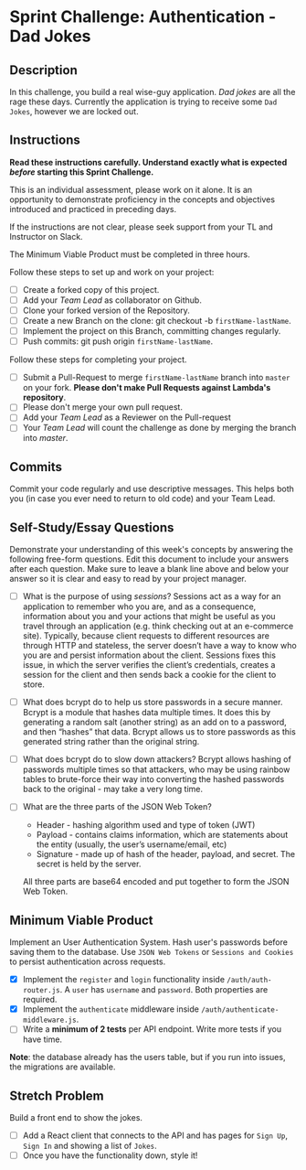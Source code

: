 # Sprint Challenge: Authentication - Dad Jokes

## Description

In this challenge, you build a real wise-guy application. _Dad jokes_ are all the rage these days. Currently the application is trying to receive some `Dad Jokes`, however we are locked out.

## Instructions

**Read these instructions carefully. Understand exactly what is expected _before_ starting this Sprint Challenge.**

This is an individual assessment, please work on it alone. It is an opportunity to demonstrate proficiency in the concepts and objectives introduced and practiced in preceding days.

If the instructions are not clear, please seek support from your TL and Instructor on Slack.

The Minimum Viable Product must be completed in three hours.

Follow these steps to set up and work on your project:

- [ ] Create a forked copy of this project.
- [ ] Add your _Team Lead_ as collaborator on Github.
- [ ] Clone your forked version of the Repository.
- [ ] Create a new Branch on the clone: git checkout -b `firstName-lastName`.
- [ ] Implement the project on this Branch, committing changes regularly.
- [ ] Push commits: git push origin `firstName-lastName`.

Follow these steps for completing your project.

- [ ] Submit a Pull-Request to merge `firstName-lastName` branch into `master` on your fork. **Please don't make Pull Requests against Lambda's repository**.
- [ ] Please don't merge your own pull request.
- [ ] Add your _Team Lead_ as a Reviewer on the Pull-request
- [ ] Your _Team Lead_ will count the challenge as done by merging the branch into _master_.

## Commits

Commit your code regularly and use descriptive messages. This helps both you (in case you ever need to return to old code) and your Team Lead.

## Self-Study/Essay Questions

Demonstrate your understanding of this week's concepts by answering the following free-form questions. Edit this document to include your answers after each question. Make sure to leave a blank line above and below your answer so it is clear and easy to read by your project manager.

- [ ] What is the purpose of using _sessions_?
      Sessions act as a way for an application to remember who you are, and as a consequence, information about you and your actions that might be useful as you travel through an application (e.g. think checking out at an e-commerce site). Typically, because client requests to different resources are through HTTP and stateless, the server doesn’t have a way to know who you are and persist information about the client. Sessions fixes this issue, in which the server verifies the client’s credentials, creates a session for the client and then sends back a cookie for the client to store.

- [ ] What does bcrypt do to help us store passwords in a secure manner.
      Bcrypt is a module that hashes data multiple times. It does this by generating a random salt (another string) as an add on to a password, and then “hashes” that data. Bcrypt allows us to store passwords as this generated string rather than the original string.

- [ ] What does bcrypt do to slow down attackers?
      Bcrypt allows hashing of passwords multiple times so that attackers, who may be using rainbow tables to brute-force their way into converting the hashed passwords back to the original - may take a very long time.

- [ ] What are the three parts of the JSON Web Token?

  - Header - hashing algorithm used and type of token (JWT)
  - Payload - contains claims information, which are statements about the entity (usually, the user’s username/email, etc)
  - Signature - made up of hash of the header, payload, and secret. The secret is held by the server.

  All three parts are base64 encoded and put together to form the JSON Web Token.

## Minimum Viable Product

Implement an User Authentication System. Hash user's passwords before saving them to the database. Use `JSON Web Tokens` or `Sessions and Cookies` to persist authentication across requests.

- [x] Implement the `register` and `login` functionality inside `/auth/auth-router.js`. A `user` has `username` and `password`. Both properties are required.
- [x] Implement the `authenticate` middleware inside `/auth/authenticate-middleware.js`.
- [ ] Write a **minimum of 2 tests** per API endpoint. Write more tests if you have time.

**Note**: the database already has the users table, but if you run into issues, the migrations are available.

## Stretch Problem

Build a front end to show the jokes.

- [ ] Add a React client that connects to the API and has pages for `Sign Up`, `Sign In` and showing a list of `Jokes`.
- [ ] Once you have the functionality down, style it!
